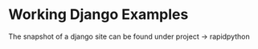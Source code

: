
# Working Django Examples

The snapshot of a django site can be found under project -> rapidpython

 

